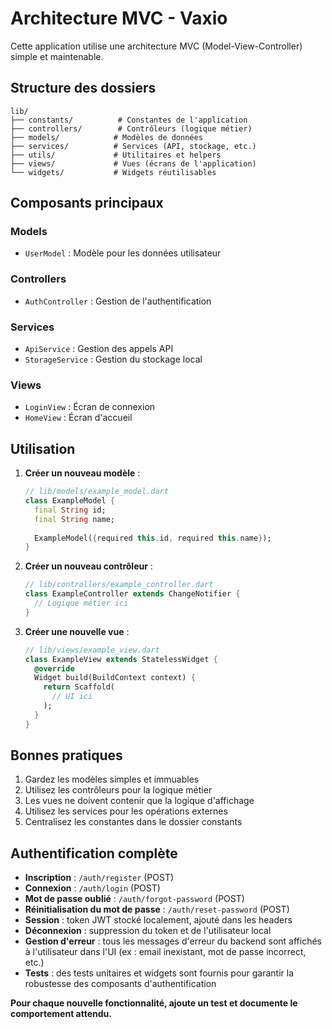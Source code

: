 # Architecture MVC - Vaxio

Cette application utilise une architecture MVC (Model-View-Controller) simple et maintenable.

## Structure des dossiers

```
lib/
├── constants/          # Constantes de l'application
├── controllers/        # Contrôleurs (logique métier)
├── models/            # Modèles de données
├── services/          # Services (API, stockage, etc.)
├── utils/             # Utilitaires et helpers
├── views/             # Vues (écrans de l'application)
└── widgets/           # Widgets réutilisables
```

## Composants principaux

### Models
- `UserModel` : Modèle pour les données utilisateur

### Controllers
- `AuthController` : Gestion de l'authentification

### Services
- `ApiService` : Gestion des appels API
- `StorageService` : Gestion du stockage local

### Views
- `LoginView` : Écran de connexion
- `HomeView` : Écran d'accueil

## Utilisation

1. **Créer un nouveau modèle** :
   ```dart
   // lib/models/example_model.dart
   class ExampleModel {
     final String id;
     final String name;
     
     ExampleModel({required this.id, required this.name});
   }
   ```

2. **Créer un nouveau contrôleur** :
   ```dart
   // lib/controllers/example_controller.dart
   class ExampleController extends ChangeNotifier {
     // Logique métier ici
   }
   ```

3. **Créer une nouvelle vue** :
   ```dart
   // lib/views/example_view.dart
   class ExampleView extends StatelessWidget {
     @override
     Widget build(BuildContext context) {
       return Scaffold(
         // UI ici
       );
     }
   }
   ```

## Bonnes pratiques

1. Gardez les modèles simples et immuables
2. Utilisez les contrôleurs pour la logique métier
3. Les vues ne doivent contenir que la logique d'affichage
4. Utilisez les services pour les opérations externes
5. Centralisez les constantes dans le dossier constants 

## Authentification complète

- **Inscription** : `/auth/register` (POST)
- **Connexion** : `/auth/login` (POST)
- **Mot de passe oublié** : `/auth/forgot-password` (POST)
- **Réinitialisation du mot de passe** : `/auth/reset-password` (POST)
- **Session** : token JWT stocké localement, ajouté dans les headers
- **Déconnexion** : suppression du token et de l'utilisateur local
- **Gestion d'erreur** : tous les messages d'erreur du backend sont affichés à l'utilisateur dans l'UI (ex : email inexistant, mot de passe incorrect, etc.)
- **Tests** : des tests unitaires et widgets sont fournis pour garantir la robustesse des composants d'authentification

**Pour chaque nouvelle fonctionnalité, ajoute un test et documente le comportement attendu.** 
